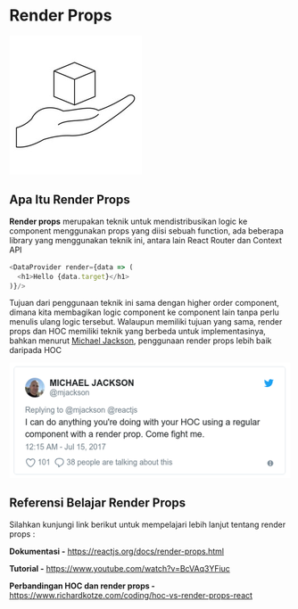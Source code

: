 # Render Props

![render props](render-props.jpg)

## Apa Itu Render Props

**Render props** merupakan teknik untuk mendistribusikan logic ke component menggunakan props yang diisi sebuah function, ada beberapa library yang menggunakan teknik ini, antara lain React Router dan Context API

```Javascript
<DataProvider render={data => (
  <h1>Hello {data.target}</h1>
)}/>
```

Tujuan dari penggunaan teknik ini sama dengan higher order component, dimana kita membagikan logic component ke component lain tanpa perlu menulis ulang logic tersebut. Walaupun memiliki tujuan yang sama, render props dan HOC memiliki teknik yang berbeda untuk implementasinya, bahkan menurut [Michael Jackson](https://medium.com/@mjackson), penggunaan render props lebih baik daripada HOC

![render props tweet](render-props-tweet.png)

## Referensi Belajar Render Props

Silahkan kunjungi link berikut untuk mempelajari lebih lanjut tentang render props :

**Dokumentasi -** https://reactjs.org/docs/render-props.html

**Tutorial -** https://www.youtube.com/watch?v=BcVAq3YFiuc

**Perbandingan HOC dan render props -** https://www.richardkotze.com/coding/hoc-vs-render-props-react
